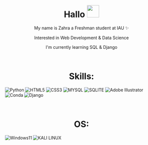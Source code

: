 <h1 align="center">Hallo <img src='https://user-images.githubusercontent.com/1303154/88677602-1635ba80-d120-11ea-84d8-d263ba5fc3c0.gif' width='40' height='40'></h1>
<p align="center"> My name is Zahra a Freshman student at IAU ✨</p>
<p align="center"> Interested in Web Development & Data Science </p>
<p align="center"> I'm currently learning SQL & Django<p>


</br>
<h1 align="center">Skills:</h1>

![Python](https://img.shields.io/badge/Python-FFD43B?style=for-the-badge&logo=python&logoColor=blue
)
![HTML5](https://img.shields.io/badge/HTML5-E34F26?style=for-the-badge&logo=html5&logoColor=white
)
![CSS3](https://img.shields.io/badge/CSS3-1572B6?style=for-the-badge&logo=css3&logoColor=white
)
![MYSQL](https://img.shields.io/badge/MySQL-005C84?style=for-the-badge&logo=mysql&logoColor=white)
![SQLITE](https://img.shields.io/badge/SQLite-07405E?style=for-the-badge&logo=sqlite&logoColor=white
)
![Adobe Illustrator](https://img.shields.io/badge/Adobe%20Illustrator-FF9A00?style=for-the-badge&logo=adobe%20illustrator&logoColor=white
)
![Conda](https://img.shields.io/badge/conda-342B029.svg?&style=for-the-badge&logo=anaconda&logoColor=white
)
![Django](https://img.shields.io/badge/Django-092E20?style=for-the-badge&logo=django&logoColor=green
)

</br>
<h1 align="center">OS:</h1>

![Windows11](https://img.shields.io/badge/Windows-0078D6?style=for-the-badge&logo=windows&logoColor=white
)
![KALI LINUX](https://img.shields.io/badge/Kali_Linux-557C94?style=for-the-badge&logo=kali-linux&logoColor=white
)
 
<!--
**ZahraHN-03/ZahraHN-03** is a ✨ _special_ ✨ repository because its `README.md` (this file) appears on your GitHub profile.

Here are some ideas to get you started:

- 🔭 I’m currently working on ...
- 🌱 I’m currently learning ...
- 👯 I’m looking to collaborate on ...
- 🤔 I’m looking for help with ...
- 💬 Ask me about ...
- 📫 How to reach me: ...
- 😄 Pronouns: ...
- ⚡ Fun fact: ...
-->

